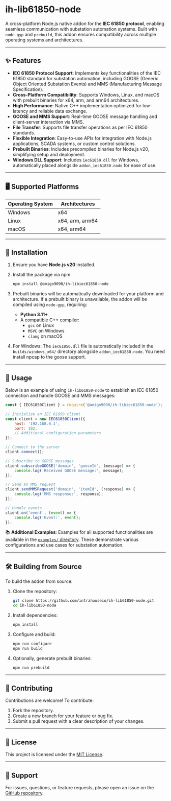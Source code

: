 # ih-lib61850-node

A cross-platform Node.js native addon for the **IEC 61850 protocol**, enabling seamless communication with substation automation systems. Built with `node-gyp` and `prebuild`, this addon ensures compatibility across multiple operating systems and architectures.

---

## ✨ Features

- **IEC 61850 Protocol Support**: Implements key functionalities of the IEC 61850 standard for substation automation, including GOOSE (Generic Object Oriented Substation Events) and MMS (Manufacturing Message Specification).
- **Cross-Platform Compatibility**: Supports Windows, Linux, and macOS with prebuilt binaries for x64, arm, and arm64 architectures.
- **High Performance**: Native C++ implementation optimized for low-latency and reliable data exchange.
- **GOOSE and MMS Support**: Real-time GOOSE message handling and client-server interaction via MMS.
- **File Transfer**: Supports file transfer operations as per IEC 61850 standards.
- **Flexible Integration**: Easy-to-use APIs for integration with Node.js applications, SCADA systems, or custom control solutions.
- **Prebuilt Binaries**: Includes precompiled binaries for Node.js v20, simplifying setup and deployment.
- **Windows DLL Support**: Includes `iec61850.dll` for Windows, automatically placed alongside `addon_iec61850.node` for ease of use.

---

## 🖥️ Supported Platforms

| Operating System | Architectures       |
|------------------|--------------------|
| Windows          | x64                |
| Linux            | x64, arm, arm64    |
| macOS            | x64, arm64         |

---

## 🚀 Installation

1. Ensure you have **Node.js v20** installed.
2. Install the package via npm:

   ```bash
   npm install @amigo9090/ih-libiec61850-node
   ```

3. Prebuilt binaries will be automatically downloaded for your platform and architecture. If a prebuilt binary is unavailable, the addon will be compiled using `node-gyp`, requiring:
   - **Python 3.11+**
   - A compatible C++ compiler:
     - `gcc` on Linux
     - `MSVC` on Windows
     - `clang` on macOS
4. For Windows: The `iec61850.dll` file is automatically included in the `builds/windows_x64/` directory alongside `addon_iec61850.node`. You need install npcap to the goose support.

---

## 📖 Usage

Below is an example of using `ih-lib61850-node` to establish an IEC 61850 connection and handle GOOSE and MMS messages:

```javascript
const { IEC61850Client } = require('@amigo9090/ih-libiec61850-node');

// Initialize an IEC 61850 client
const client = new IEC61850Client({
    host: '192.168.0.1',
    port: 102,
    // Additional configuration parameters
});

// Connect to the server
client.connect();

// Subscribe to GOOSE messages
client.subscribeGOOSE('domain', 'gooseId', (message) => {
    console.log('Received GOOSE message:', message);
});

// Send an MMS request
client.sendMMSRequest('domain', 'itemId', (response) => {
    console.log('MMS response:', response);
});

// Handle events
client.on('event', (event) => {
    console.log('Event:', event);
});
```

📚 **Additional Examples**: Examples for all supported functionalities are available in the [`examples/` directory](https://github.com/intrahouseio/ih-lib61850-node/tree/main/examples). These demonstrate various configurations and use cases for substation automation.

---

## 🛠️ Building from Source

To build the addon from source:

1. Clone the repository:

   ```bash
   git clone https://github.com/intrahouseio/ih-lib61850-node.git
   cd ih-lib61850-node
   ```

2. Install dependencies:

   ```bash
   npm install
   ```

3. Configure and build:

   ```bash
   npm run configure
   npm run build
   ```

4. Optionally, generate prebuilt binaries:

   ```bash
   npm run prebuild
   ```

---

## 🤝 Contributing

Contributions are welcome! To contribute:

1. Fork the repository.
2. Create a new branch for your feature or bug fix.
3. Submit a pull request with a clear description of your changes.

---

## 📜 License

This project is licensed under the [MIT License](https://github.com/intrahouseio/ih-lib61850-node/blob/main/LICENSE).

---

## 💬 Support

For issues, questions, or feature requests, please open an issue on the [GitHub repository](https://github.com/intrahouseio/ih-lib61850-node/issues).